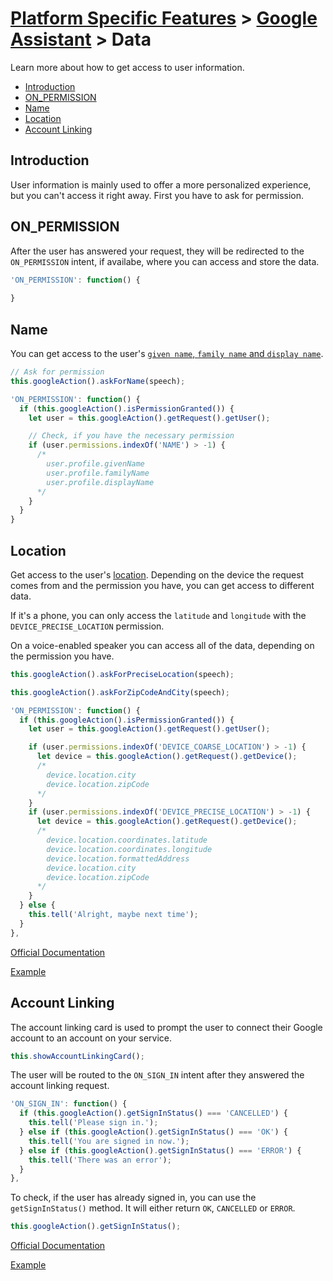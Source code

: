 # [Platform Specific Features](../) > [Google Assistant](./README.md) > Data

Learn more about how to get access to user information.

* [Introduction](#introduction)
* [ON_PERMISSION](#on_permission)
* [Name](#name)
* [Location](#location)
* [Account Linking](#account-linking)


## Introduction

User information is mainly used to offer a more personalized experience, but you can't access it right away. First you have to ask for permission.

## ON_PERMISSION

After the user has answered your request, they will be redirected to the `ON_PERMISSION` intent, if availabe, where you can access and store the data.

```javascript
'ON_PERMISSION': function() {
  
}
```

## Name

You can get access to the user's [`given name`, `family name` and `display name`](https://developers.google.com/actions/reference/v1/conversation#UserProfile). 

```javascript
// Ask for permission
this.googleAction().askForName(speech);
```
```javascript
'ON_PERMISSION': function() {
  if (this.googleAction().isPermissionGranted()) {
    let user = this.googleAction().getRequest().getUser();

    // Check, if you have the necessary permission
    if (user.permissions.indexOf('NAME') > -1) {
      /* 
        user.profile.givenName
        user.profile.familyName
        user.profile.displayName
      */
    }
  }
}
```

## Location

Get access to the user's [location](https://developers.google.com/actions/reference/v1/conversation#Device).
Depending on the device the request comes from and the permission you have, you can get access to different data. 

If it's a phone, you can only access the `latitude` and `longitude` with the `DEVICE_PRECISE_LOCATION` permission.

On a voice-enabled speaker you can access all of the data, depending on the permission you have.

```javascript
this.googleAction().askForPreciseLocation(speech);

this.googleAction().askForZipCodeAndCity(speech);
```
```javascript
'ON_PERMISSION': function() {
  if (this.googleAction().isPermissionGranted()) {
    let user = this.googleAction().getRequest().getUser();

    if (user.permissions.indexOf('DEVICE_COARSE_LOCATION') > -1) {
      let device = this.googleAction().getRequest().getDevice();
      /*
        device.location.city
        device.location.zipCode
      */
    }
    if (user.permissions.indexOf('DEVICE_PRECISE_LOCATION') > -1) {
      let device = this.googleAction().getRequest().getDevice();
      /*
        device.location.coordinates.latitude
        device.location.coordinates.longitude
        device.location.formattedAddress
        device.location.city
        device.location.zipCode
      */
    }
  } else {
    this.tell('Alright, maybe next time');
  }
},
```
[Official Documentation](https://developers.google.com/actions/assistant/helpers#place_and_location)

[Example](https://github.com/jovotech/jovo-framework-nodejs/blob/master/examples/google_action_specific/appAskForPermission.js)

## Account Linking

The account linking card is used to prompt the user to connect their Google account to an account on your service.

```javascript
this.showAccountLinkingCard();
```

The user will be routed to the `ON_SIGN_IN` intent after they answered the account linking request.

```javascript
'ON_SIGN_IN': function() {
  if (this.googleAction().getSignInStatus() === 'CANCELLED') {
    this.tell('Please sign in.');
  } else if (this.googleAction().getSignInStatus() === 'OK') {
    this.tell('You are signed in now.');
  } else if (this.googleAction().getSignInStatus() === 'ERROR') {
    this.tell('There was an error');
  }
},
```

To check, if the user has already signed in, you can use the `getSignInStatus()` method. It will either return `OK`, `CANCELLED` or `ERROR`.

```javascript
this.googleAction().getSignInStatus();
```
[Official Documentation](https://developers.google.com/actions/identity/account-linking#request_the_signin_helper)

[Example](https://github.com/jovotech/jovo-framework-nodejs/blob/master/examples/google_action_specific/appAskForSignIn.js)



<!--[metadata]: {"title": "Google Assistant Data", "description": "Learn more about how to use data with the Google Assistant", "activeSections": ["platforms", "assistant", "assistant_data"], "expandedSections": "platforms", "inSections": "platforms", "breadCrumbs": {"Docs": "docs/", "Platforms": "docs/platforms", "Google Assistant": "" }, "commentsID": "framework/docs/google-assistant/data",
"route": "docs/google-assistant/data" }-->
